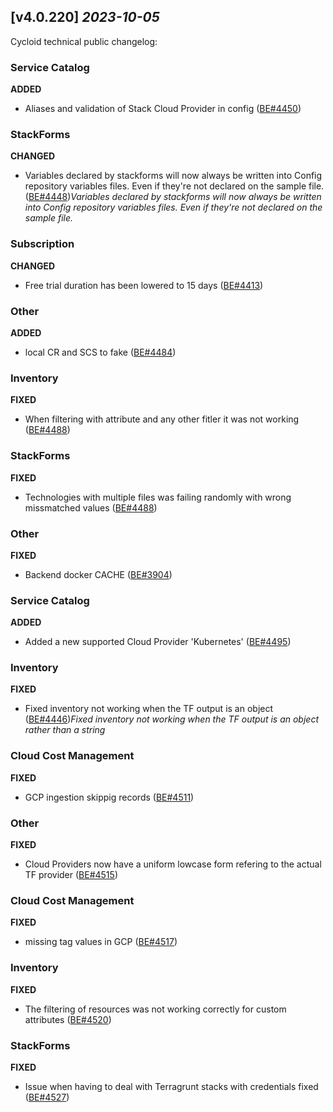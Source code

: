 ## [v4.0.220] _2023-10-05_

Cycloid technical public changelog:

### Service Catalog
**ADDED**
- Aliases and validation of Stack Cloud Provider in config ([BE#4450])
### StackForms
**CHANGED**
- Variables declared by stackforms will now always be written into Config repository variables files. Even if they're not declared on the sample file. ([BE#4448])*Variables declared by stackforms will now always be written into Config repository variables files. Even if they're not declared on the sample file.*
### Subscription
**CHANGED**
- Free trial duration has been lowered to 15 days ([BE#4413])
### Other
**ADDED**
- local CR and SCS to fake  ([BE#4484])
### Inventory
**FIXED**
- When filtering with attribute and any other fitler it was not working ([BE#4488])
### StackForms
**FIXED**
- Technologies with multiple files was failing randomly with wrong missmatched values ([BE#4488])
### Other
**FIXED**
- Backend docker CACHE ([BE#3904])
### Service Catalog
**ADDED**
- Added a new supported Cloud Provider 'Kubernetes' ([BE#4495])
### Inventory
**FIXED**
- Fixed inventory not working when the TF output is an object ([BE#4446])*Fixed inventory not working when the TF output is an object rather than a string*
### Cloud Cost Management
**FIXED**
- GCP ingestion skippig records ([BE#4511])
### Other
**FIXED**
- Cloud Providers now have a uniform lowcase form refering to the actual TF provider ([BE#4515])
### Cloud Cost Management
**FIXED**
- missing tag values in GCP ([BE#4517])
### Inventory
**FIXED**
- The filtering of resources was not working correctly for custom attributes ([BE#4520])
### StackForms
**FIXED**
- Issue when having to deal with Terragrunt stacks with credentials fixed ([BE#4527])

[BE#4450]: https://github.com/cycloidio/youdeploy-http-api/pull/4450
[BE#4448]: https://github.com/cycloidio/youdeploy-http-api/pull/4448
[BE#4413]: https://github.com/cycloidio/youdeploy-http-api/pull/4413
[BE#4484]: https://github.com/cycloidio/youdeploy-http-api/pull/4484
[BE#4488]: https://github.com/cycloidio/youdeploy-http-api/pull/4488
[BE#4488]: https://github.com/cycloidio/youdeploy-http-api/pull/4488
[BE#3904]: https://github.com/cycloidio/youdeploy-http-api/pull/3904
[BE#4495]: https://github.com/cycloidio/youdeploy-http-api/pull/4495
[BE#4446]: https://github.com/cycloidio/youdeploy-http-api/pull/4446
[BE#4511]: https://github.com/cycloidio/youdeploy-http-api/pull/4511
[BE#4515]: https://github.com/cycloidio/youdeploy-http-api/pull/4515
[BE#4517]: https://github.com/cycloidio/youdeploy-http-api/pull/4517
[BE#4520]: https://github.com/cycloidio/youdeploy-http-api/pull/4520
[BE#4527]: https://github.com/cycloidio/youdeploy-http-api/pull/4527
